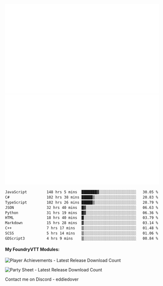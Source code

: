 
![](https://raw.githubusercontent.com/eddiedover/ghstats/master/generated/overview.svg)
![](https://raw.githubusercontent.com/eddiedover/ghstats/master/generated/languages.svg)

<!--START_SECTION:waka-->

```txt
JavaScript         148 hrs 5 mins  ███████▓░░░░░░░░░░░░░░░░░   30.05 %
C#                 102 hrs 38 mins █████▒░░░░░░░░░░░░░░░░░░░   20.83 %
TypeScript         102 hrs 26 mins █████▒░░░░░░░░░░░░░░░░░░░   20.79 %
JSON               32 hrs 40 mins  █▓░░░░░░░░░░░░░░░░░░░░░░░   06.63 %
Python             31 hrs 19 mins  █▓░░░░░░░░░░░░░░░░░░░░░░░   06.36 %
HTML               18 hrs 40 mins  █░░░░░░░░░░░░░░░░░░░░░░░░   03.79 %
Markdown           15 hrs 28 mins  ▓░░░░░░░░░░░░░░░░░░░░░░░░   03.14 %
C++                7 hrs 17 mins   ▒░░░░░░░░░░░░░░░░░░░░░░░░   01.48 %
SCSS               5 hrs 14 mins   ▒░░░░░░░░░░░░░░░░░░░░░░░░   01.06 %
GDScript3          4 hrs 9 mins    ▒░░░░░░░░░░░░░░░░░░░░░░░░   00.84 %
```

<!--END_SECTION:waka-->

#### My FoundryVTT Modules:

  ![Player Achievements - Latest Release Download Count](https://img.shields.io/badge/dynamic/json?label=Player%20Achievements%20-%20Downloads@latest&query=assets%5B1%5D.download_count&url=https%3A%2F%2Fapi.github.com%2Frepos%2FEddieDover%2Ffvtt-player-achievements%2Freleases%2Flatest)

  ![Party Sheet - Latest Release Download Count](https://img.shields.io/badge/dynamic/json?label=Party%20Sheet%20-%20Downloads@latest&query=assets%5B1%5D.download_count&url=https%3A%2F%2Fapi.github.com%2Frepos%2FEddieDover%2Ffvtt-party-sheet%2Freleases%2Flatest)

<a rel="me" href="https://techhub.social/@EddieDover"></a>

Contact me on Discord - eddiedover
